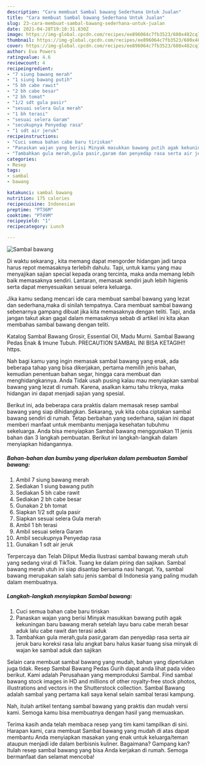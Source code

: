 ```yaml
---
description: "Cara membuat Sambal bawang Sederhana Untuk Jualan"
title: "Cara membuat Sambal bawang Sederhana Untuk Jualan"
slug: 23-cara-membuat-sambal-bawang-sederhana-untuk-jualan
date: 2021-04-28T19:10:31.830Z
image: https://img-global.cpcdn.com/recipes/ee896064c7fb3523/680x482cq70/sambal-bawang-foto-resep-utama.jpg
thumbnail: https://img-global.cpcdn.com/recipes/ee896064c7fb3523/680x482cq70/sambal-bawang-foto-resep-utama.jpg
cover: https://img-global.cpcdn.com/recipes/ee896064c7fb3523/680x482cq70/sambal-bawang-foto-resep-utama.jpg
author: Eva Powers
ratingvalue: 4.6
reviewcount: 4
recipeingredient:
- "7 siung bawang merah"
- "1 siung bawang putih"
- "5 bh cabe rawit"
- "2 bh cabe besar"
- "2 bh tomat"
- "1/2 sdt gula pasir"
- "sesuai selera Gula merah"
- "1 bh terasi"
- "sesuai selera Garam"
- "secukupnya Penyedap rasa"
- "1 sdt air jeruk"
recipeinstructions:
- "Cuci semua bahan cabe baru tiriskan"
- "Panaskan wajan yang berisi Minyak masukkan bawang putih agak kekuningan baru bawang merah setelah layu baru cabe merah besar aduk lalu cabe rawit dan terasi aduk"
- "Tambahkan gula merah,gula pasir,garam dan penyedàp rasa serta air jeruk baru koreksi rasa lalu angkat baru halus kasar tuang sisa minyak di wajan ke sambal aduk dan sajikan"
categories:
- Resep
tags:
- sambal
- bawang

katakunci: sambal bawang 
nutrition: 175 calories
recipecuisine: Indonesian
preptime: "PT36M"
cooktime: "PT49M"
recipeyield: "1"
recipecategory: Lunch

---
```



![Sambal bawang](https://img-global.cpcdn.com/recipes/ee896064c7fb3523/680x482cq70/sambal-bawang-foto-resep-utama.jpg)

Di waktu  sekarang , kita memang dapat mengorder hidangan jadi tanpa harus repot memasaknya terlebih dahulu. Tapi, untuk kamu yang mau menyajikan sajian special kepada orang tercinta, maka anda memang lebih baik memasaknya sendiri. Lantaran, memasak sendiri jauh lebih higienis serta dapat menyesuaikan sesuai selera keluarga.

Jika kamu sedang mencari ide cara membuat sambal bawang yang lezat dan sederhana,maka di sinilah tempatnya. Cara membuat sambal bawang  sebenarnya gampang dibuat jika kita memasaknya dengan teliti. Tapi, anda jangan takut akan gagal dalam memasaknya 
sebab di artikel ini kita akan membahas sambal bawang dengan teliti.  

Katalog Sambal Bawang Grosir, Essential Oil, Madu Murni. Sambal Bawang Pedas Enak &amp; Imune Tubuh. PRECAUTION SAMBAL INI BISA KETAGIH‼️ https.

Nah bagi kamu yang ingin memasak sambal bawang yang enak, ada beberapa tahap yang bisa dikerjakan, pertama memilih jenis bahan, kemudian penentuan bahan segar, hingga cara membuat dan menghidangkannya. Anda Tidak usah pusing kalau mau menyiapkan sambal bawang yang lezat di rumah. Karena, asalkan kamu  tahu triknya, maka hidangan ini dapat menjadi sajian yang spesial.

Berikut ini, ada beberapa cara praktis  dalam memasak resep sambal bawang yang siap dihidangkan. Sekarang, yuk kita coba ciptakan sambal bawang sendiri di rumah. Tetap berbahan yang sederhana, sajian ini dapat memberi manfaat untuk membantu menjaga kesehatan tubuhmu sekeluarga. Anda bisa menyiapkan Sambal bawang menggunakan 11 jenis bahan dan 3 langkah pembuatan. Berikut ini langkah-langkah dalam menyiapkan hidangannya.

<!--inarticleads1-->

##### Bahan-bahan dan bumbu yang diperlukan dalam pembuatan Sambal bawang:

1. Ambil 7 siung bawang merah
1. Sediakan 1 siung bawang putih
1. Sediakan 5 bh cabe rawit
1. Sediakan 2 bh cabe besar
1. Gunakan 2 bh tomat
1. Siapkan 1/2 sdt gula pasir
1. Siapkan sesuai selera Gula merah
1. Ambil 1 bh terasi
1. Ambil sesuai selera Garam
1. Ambil secukupnya Penyedap rasa
1. Gunakan 1 sdt air jeruk


Terpercaya dan Telah Diliput Media  Ilustrasi sambal bawang merah utuh yang sedang viral di TikTok. Tuang ke dalam piring dan sajikan. Sambal bawang merah utuh ini siap disantap bersama nasi hangat. Ya, sambal bawang merupakan salah satu jenis sambal di Indonesia yang paling mudah dalam membuatnya. 

<!--inarticleads2-->

##### Langkah-langkah menyiapkan Sambal bawang:

1. Cuci semua bahan cabe baru tiriskan
1. Panaskan wajan yang berisi Minyak masukkan bawang putih agak kekuningan baru bawang merah setelah layu baru cabe merah besar aduk lalu cabe rawit dan terasi aduk
1. Tambahkan gula merah,gula pasir,garam dan penyedàp rasa serta air jeruk baru koreksi rasa lalu angkat baru halus kasar tuang sisa minyak di wajan ke sambal aduk dan sajikan


Selain cara membuat sambal bawang yang mudah, bahan yang diperlukan juga tidak. Resep Sambal Bawang Pedas Gurih dapat anda lihat pada video berikut. Kami adalah Perusahaan yang memproduksi Sambal. Find sambal bawang stock images in HD and millions of other royalty-free stock photos, illustrations and vectors in the Shutterstock collection. Sambal Bawang adalah sambal yang pertama kali saya kenal selain sambal terasi kampung. 

Nah, itulah artikel tentang  sambal bawang  yang praktis dan mudah versi kami. Semoga kamu bisa membuatnya dengan hasil yang memuaskan. 

Terima kasih anda telah membaca resep yang tim kami tampilkan di sini. Harapan kami, cara membuat  Sambal bawang yang mudah di atas dapat membantu Anda menyiapkan masakan yang enak untuk keluarga/teman ataupun menjadi ide dalam berbisnis kuliner. Bagaimana? Gampang kan? Itulah resep sambal bawang yang bisa Anda kerjakan di rumah. Semoga bermanfaat dan selamat mencoba!

